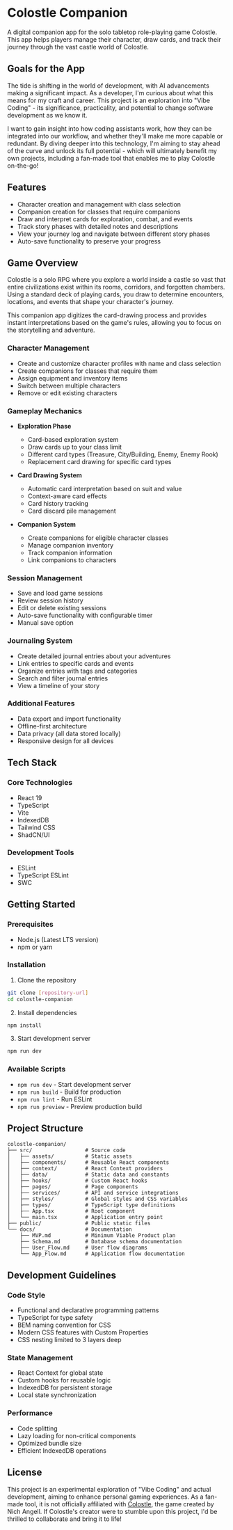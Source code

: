 # Colostle Companion

A digital companion app for the solo tabletop role-playing game Colostle. This app helps players manage their character, draw cards, and track their journey through the vast castle world of Colostle.

## Goals for the App

The tide is shifting in the world of development, with AI advancements making a significant impact. As a developer, I'm curious about what this means for my craft and career. This project is an exploration into "Vibe Coding" - its significance, practicality, and potential to change software development as we know it.

I want to gain insight into how coding assistants work, how they can be integrated into our workflow, and whether they'll make me more capable or redundant. By diving deeper into this technology, I'm aiming to stay ahead of the curve and unlock its full potential - which will ultimately benefit my own projects, including a fan-made tool that enables me to play Colostle on-the-go!

## Features

- Character creation and management with class selection
- Companion creation for classes that require companions
- Draw and interpret cards for exploration, combat, and events
- Track story phases with detailed notes and descriptions
- View your journey log and navigate between different story phases
- Auto-save functionality to preserve your progress

## Game Overview

Colostle is a solo RPG where you explore a world inside a castle so vast that entire civilizations exist within its rooms, corridors, and forgotten chambers. Using a standard deck of playing cards, you draw to determine encounters, locations, and events that shape your character's journey.

This companion app digitizes the card-drawing process and provides instant interpretations based on the game's rules, allowing you to focus on the storytelling and adventure.

### Character Management

- Create and customize character profiles with name and class selection
- Create companions for classes that require them
- Assign equipment and inventory items
- Switch between multiple characters
- Remove or edit existing characters

### Gameplay Mechanics

- **Exploration Phase**

  - Card-based exploration system
  - Draw cards up to your class limit
  - Different card types (Treasure, City/Building, Enemy, Enemy Rook)
  - Replacement card drawing for specific card types

- **Card Drawing System**

  - Automatic card interpretation based on suit and value
  - Context-aware card effects
  - Card history tracking
  - Card discard pile management

- **Companion System**
  - Create companions for eligible character classes
  - Manage companion inventory
  - Track companion information
  - Link companions to characters

### Session Management

- Save and load game sessions
- Review session history
- Edit or delete existing sessions
- Auto-save functionality with configurable timer
- Manual save option

### Journaling System

- Create detailed journal entries about your adventures
- Link entries to specific cards and events
- Organize entries with tags and categories
- Search and filter journal entries
- View a timeline of your story

### Additional Features

- Data export and import functionality
- Offline-first architecture
- Data privacy (all data stored locally)
- Responsive design for all devices

## Tech Stack

### Core Technologies

- React 19
- TypeScript
- Vite
- IndexedDB
- Tailwind CSS
- ShadCN/UI

### Development Tools

- ESLint
- TypeScript ESLint
- SWC

## Getting Started

### Prerequisites

- Node.js (Latest LTS version)
- npm or yarn

### Installation

1. Clone the repository

```bash
git clone [repository-url]
cd colostle-companion
```

2. Install dependencies

```bash
npm install
```

3. Start development server

```bash
npm run dev
```

### Available Scripts

- `npm run dev` - Start development server
- `npm run build` - Build for production
- `npm run lint` - Run ESLint
- `npm run preview` - Preview production build

## Project Structure

```
colostle-companion/
├── src/                 # Source code
│   ├── assets/          # Static assets
│   ├── components/      # Reusable React components
│   ├── context/         # React Context providers
│   ├── data/            # Static data and constants
│   ├── hooks/           # Custom React hooks
│   ├── pages/           # Page components
│   ├── services/        # API and service integrations
│   ├── styles/          # Global styles and CSS variables
│   ├── types/           # TypeScript type definitions
│   ├── App.tsx          # Root component
│   └── main.tsx         # Application entry point
├── public/              # Public static files
└── docs/                # Documentation
    ├── MVP.md           # Minimum Viable Product plan
    ├── Schema.md        # Database schema documentation
    ├── User_Flow.md     # User flow diagrams
    └── App_Flow.md      # Application flow documentation
```

## Development Guidelines

### Code Style

- Functional and declarative programming patterns
- TypeScript for type safety
- BEM naming convention for CSS
- Modern CSS features with Custom Properties
- CSS nesting limited to 3 layers deep

### State Management

- React Context for global state
- Custom hooks for reusable logic
- IndexedDB for persistent storage
- Local state synchronization

### Performance

- Code splitting
- Lazy loading for non-critical components
- Optimized bundle size
- Efficient IndexedDB operations

## License

This project is an experimental exploration of "Vibe Coding" and actual development, aiming to enhance personal gaming experiences. As a fan-made tool, it is not officially affiliated with [Colostle](https://www.colostle.com/), the game created by Nich Angell. If Colostle's creator were to stumble upon this project, I'd be thrilled to collaborate and bring it to life!
